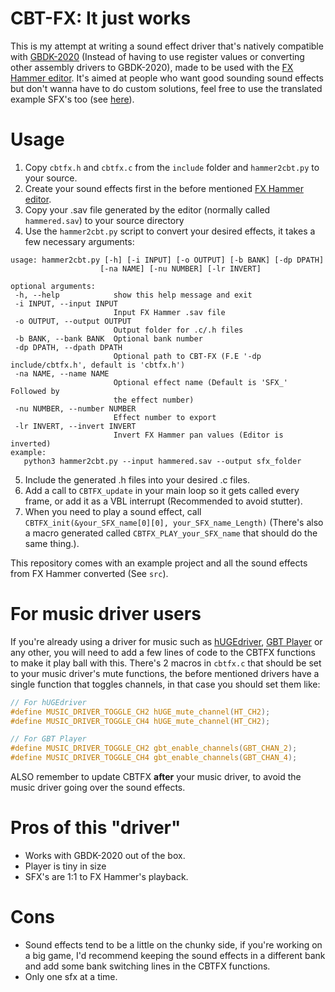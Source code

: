 
# CBT-FX: It just works
This is my attempt at writing a sound effect driver that's natively compatible with [GBDK-2020](https://github.com/gbdk-2020/gbdk-2020/) (Instead of having to use register values or converting other assembly drivers to GBDK-2020), made to be used with the [FX Hammer editor](https://www.pouet.net/prod.php?which=17337). It's aimed at people who want good sounding sound effects but don't wanna have to do custom solutions, feel free to use the translated example SFX's too (see [here](https://github.com/datguywitha3ds/CBT-FX/blob/main/include/sfx)).

# Usage
 1. Copy `cbtfx.h` and `cbtfx.c` from the `include` folder and `hammer2cbt.py` to your source.
 2. Create your sound effects first in the before mentioned [FX Hammer editor](https://www.pouet.net/prod.php?which=17337).
 3. Copy your .sav file generated by the editor (normally called `hammered.sav`) to your source directory
 4. Use the `hammer2cbt.py` script to convert your desired effects, it takes a few necessary arguments:
 ```
 usage: hammer2cbt.py [-h] [-i INPUT] [-o OUTPUT] [-b BANK] [-dp DPATH]
                     [-na NAME] [-nu NUMBER] [-lr INVERT]

optional arguments:
  -h, --help            show this help message and exit
  -i INPUT, --input INPUT
                        Input FX Hammer .sav file
  -o OUTPUT, --output OUTPUT
                        Output folder for .c/.h files
  -b BANK, --bank BANK  Optional bank number
  -dp DPATH, --dpath DPATH
                        Optional path to CBT-FX (F.E '-dp include/cbtfx.h', default is 'cbtfx.h')
  -na NAME, --name NAME
                        Optional effect name (Default is 'SFX_' Followed by
                        the effect number)
  -nu NUMBER, --number NUMBER
                        Effect number to export
  -lr INVERT, --invert INVERT
                        Invert FX Hammer pan values (Editor is inverted)
example:
    python3 hammer2cbt.py --input hammered.sav --output sfx_folder
```
 5. Include the generated .h files into your desired .c files.
 6. Add a call to `CBTFX_update` in your main loop so it gets called every frame, or add it as a VBL interrupt (Recommended to avoid stutter).
 7. When you need to play a sound effect, call `CBTFX_init(&your_SFX_name[0][0], your_SFX_name_Length)` (There's also a macro generated called `CBTFX_PLAY_your_SFX_name` that should do the same thing.).

This repository comes with an example project and all the sound effects from FX Hammer converted (See `src`).

# For music driver users
If you're already using a driver for music such as [hUGEdriver](https://github.com/SuperDisk/hUGEDriver), [GBT Player](https://github.com/AntonioND/gbt-player/tree/master/legacy_gbdk) or any other, you will need to add a few lines of code to the CBTFX functions to make it play ball with this.
There's 2 macros in `cbtfx.c` that should be set to your music driver's mute functions, the before mentioned drivers have a single function that toggles channels, in that case you should set them like: 
```c
// For hUGEdriver
#define MUSIC_DRIVER_TOGGLE_CH2 hUGE_mute_channel(HT_CH2);
#define MUSIC_DRIVER_TOGGLE_CH4 hUGE_mute_channel(HT_CH2);

// For GBT Player
#define MUSIC_DRIVER_TOGGLE_CH2 gbt_enable_channels(GBT_CHAN_2);
#define MUSIC_DRIVER_TOGGLE_CH4 gbt_enable_channels(GBT_CHAN_4);
```

ALSO remember to update CBTFX **after** your music driver, to avoid the music driver going over the sound effects.

# Pros of this "driver"
- Works with GBDK-2020 out of the box.
- Player is tiny in size
- SFX's are 1:1 to FX Hammer's playback.
# Cons
- Sound effects tend to be a little on the chunky side, if you're working on a big game, I'd recommend keeping the sound effects in a different bank and add some bank switching lines in the CBTFX functions.
- Only one sfx at a time.
